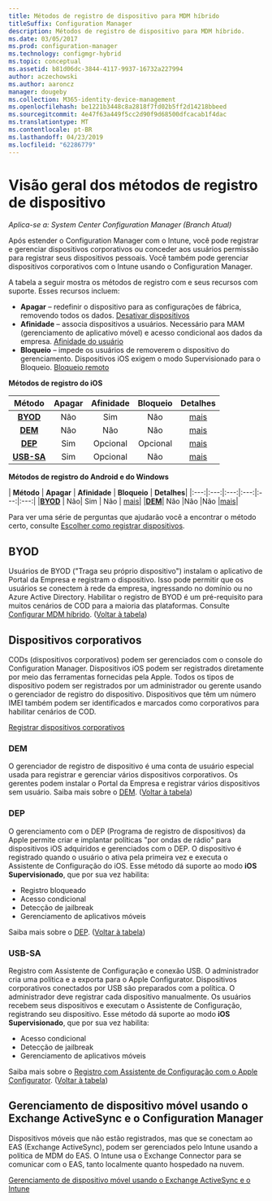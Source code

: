 ```yaml
---
title: Métodos de registro de dispositivo para MDM híbrido
titleSuffix: Configuration Manager
description: Métodos de registro de dispositivo para MDM híbrido.
ms.date: 03/05/2017
ms.prod: configuration-manager
ms.technology: configmgr-hybrid
ms.topic: conceptual
ms.assetid: b81d06dc-3844-4117-9937-16732a227994
author: aczechowski
ms.author: aaroncz
manager: dougeby
ms.collection: M365-identity-device-management
ms.openlocfilehash: be1221b3448c8a2818f7fd02b5ff2d14218bbeed
ms.sourcegitcommit: 4e47f63a449f5cc2d90f9d68500dfcacab1f4dac
ms.translationtype: MT
ms.contentlocale: pt-BR
ms.lasthandoff: 04/23/2019
ms.locfileid: "62286779"
---
```

# <a name="overview-of-device-enrollment-methods"></a>Visão geral dos métodos de registro de dispositivo

*Aplica-se a: System Center Configuration Manager (Branch Atual)*

Após estender o Configuration Manager com o Intune, você pode registrar e gerenciar dispositivos corporativos ou conceder aos usuários permissão para registrar seus dispositivos pessoais. Você também pode gerenciar dispositivos corporativos com o Intune usando o Configuration Manager.

A tabela a seguir mostra os métodos de registro com e seus recursos com suporte. Esses recursos incluem:
- **Apagar** – redefinir o dispositivo para as configurações de fábrica, removendo todos os dados. [Desativar dispositivos](../deploy-use/wipe-lock-reset-devices.md)
- **Afinidade** – associa dispositivos a usuários. Necessário para MAM (gerenciamento de aplicativo móvel) e acesso condicional aos dados da empresa. [Afinidade do usuário](../deploy-use/user-affinity-for-hybrid-managed-devices.md)
- **Bloqueio** – impede os usuários de removerem o dispositivo do gerenciamento. Dispositivos iOS exigem o modo Supervisionado para o Bloqueio. [Bloqueio remoto](../deploy-use/wipe-lock-reset-devices.md#remote-lock)

**Métodos de registro do iOS**

| **Método** |  **Apagar** |  **Afinidade**    |   **Bloqueio** | **Detalhes** |
|:---:|:---:|:---:|:---:|:---:|
|**[BYOD](#byod)** | Não|    Sim |   Não | [mais](../deploy-use/enable-platform-enrollment.md)|
|**[DEM](#dem)**|   Não |Não |Não  | [mais](../deploy-use/enroll-devices-with-device-enrollment-manager.md)|
|**[DEP](#dep)**|   Sim |   Opcional |  Opcional|[mais](../deploy-use/ios-device-enrollment-program-for-hybrid.md)|
|**[USB-SA](#usb-sa)**| Sim |   Opcional |  Não| [mais](../deploy-use/ios-hybrid-enrollment-using-apple-configurator.md)|

**Métodos de registro do Android e do Windows**

| **Método** |  **Apagar** |  **Afinidade**    |   **Bloqueio** | **Detalhes**|
|:---:|:---:|:---:|:---:|:---:|:---:|
|**[BYOD](#byod)** | Não|    Sim |   Não | [mais](../deploy-use/enroll-hybrid-windows.md)|
|**[DEM](#dem)**|   Não |Não |Não  |[mais](../deploy-use/enroll-devices-with-device-enrollment-manager.md)|

Para ver uma série de perguntas que ajudarão você a encontrar o método certo, consulte [Escolher como registrar dispositivos](/intune/get-started/choose-how-to-enroll-devices1).

## <a name="byod"></a>BYOD
Usuários de BYOD ("Traga seu próprio dispositivo") instalam o aplicativo de Portal da Empresa e registram o dispositivo. Isso pode permitir que os usuários se conectem à rede da empresa, ingressando no domínio ou no Azure Active Directory. Habilitar o registro de BYOD é um pré-requisito para muitos cenários de COD para a maioria das plataformas. Consulte [Configurar MDM híbrido](../deploy-use/setup-hybrid-mdm.md). ([Voltar à tabela](#overview-of-device-enrollment-methods))

## <a name="corporate-owned-devices"></a>Dispositivos corporativos
CODs (dispositivos corporativos) podem ser gerenciados com o console do Configuration Manager. Dispositivos iOS podem ser registrados diretamente por meio das ferramentas fornecidas pela Apple. Todos os tipos de dispositivo podem ser registrados por um administrador ou gerente usando o gerenciador de registro do dispositivo. Dispositivos que têm um número IMEI também podem ser identificados e marcados como corporativos para habilitar cenários de COD.

[Registrar dispositivos corporativos](../deploy-use/enroll-company-owned-devices.md)

### <a name="dem"></a>DEM
O gerenciador de registro de dispositivo é uma conta de usuário especial usada para registrar e gerenciar vários dispositivos corporativos. Os gerentes podem instalar o Portal da Empresa e registrar vários dispositivos sem usuário. Saiba mais sobre o [DEM](../deploy-use/enroll-devices-with-device-enrollment-manager.md). ([Voltar à tabela](#overview-of-device-enrollment-methods))

### <a name="dep"></a>DEP
O gerenciamento com o DEP (Programa de registro de dispositivos) da Apple permite criar e implantar políticas "por ondas de rádio" para dispositivos iOS adquiridos e gerenciados com o DEP. O dispositivo é registrado quando o usuário o ativa pela primeira vez e executa o Assistente de Configuração do iOS. Esse método dá suporte ao modo **iOS Supervisionado**, que por sua vez habilita:
  - Registro bloqueado
  - Acesso condicional
  - Detecção de jailbreak
  - Gerenciamento de aplicativos móveis

Saiba mais sobre o [DEP](../deploy-use/ios-device-enrollment-program-for-hybrid.md). ([Voltar à tabela](#overview-of-device-enrollment-methods))

### <a name="usb-sa"></a>USB-SA
Registro com Assistente de Configuração e conexão USB. O administrador cria uma política e a exporta para o Apple Configurator. Dispositivos corporativos conectados por USB são preparados com a política. O administrador deve registrar cada dispositivo manualmente. Os usuários recebem seus dispositivos e executam o Assistente de Configuração, registrando seu dispositivo. Esse método dá suporte ao modo **iOS Supervisionado**, que por sua vez habilita:
  - Acesso condicional
  - Detecção de jailbreak
  - Gerenciamento de aplicativos móveis

Saiba mais sobre o [Registro com Assistente de Configuração com o Apple Configurator](../deploy-use/ios-hybrid-enrollment-using-apple-configurator.md). ([Voltar à tabela](#overview-of-device-enrollment-methods))

## <a name="mobile-device-management-with-exchange-activesync-and-configuration-manager"></a>Gerenciamento de dispositivo móvel usando o Exchange ActiveSync e o Configuration Manager
Dispositivos móveis que não estão registrados, mas que se conectam ao EAS (Exchange ActiveSync), podem ser gerenciados pelo Intune usando a política de MDM do EAS. O Intune usa o Exchange Connector para se comunicar com o EAS, tanto localmente quanto hospedado na nuvem.

[Gerenciamento de dispositivo móvel usando o Exchange ActiveSync e o Intune](../deploy-use/manage-mobile-devices-with-exchange-activesync.md)

